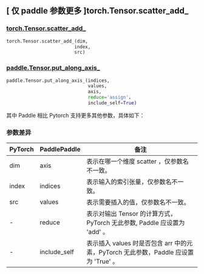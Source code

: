 ## [ 仅 paddle 参数更多 ]torch.Tensor.scatter_add_

### [torch.Tensor.scatter_add_](https://pytorch.org/docs/stable/generated/torch.Tensor.scatter_add_.html#torch.Tensor.scatter_add_)

```python
torch.Tensor.scatter_add_(dim,
                         index,
                         src)
```

### [paddle.Tensor.put_along_axis_](https://www.paddlepaddle.org.cn/documentation/docs/zh/develop/api/paddle/put_along_axis__cn.html)

```python
paddle.Tensor.put_along_axis_(indices,
                              values,
                              axis,
                              reduce='assign'，
                              include_self=True)
```

其中 Paddle 相比 Pytorch 支持更多其他参数，具体如下：

### 参数差异
| PyTorch       | PaddlePaddle | 备注                                                   |
| ------------- | ------------ | ------------------------------------------------------ |
| dim           | axis        | 表示在哪一个维度 scatter ，仅参数名不一致。 |
| index         | indices     | 表示输入的索引张量，仅参数名不一致。                   |
| src           | values      | 表示需要插入的值，仅参数名不一致。                   |
| -             | reduce      | 表示对输出 Tensor 的计算方式， PyTorch 无此参数, Paddle 应设置为 'add' 。  |
| -            | include_self | 表示插入 values 时是否包含 arr 中的元素，PyTorch 无此参数，Paddle 应设置为 'True' 。 |
